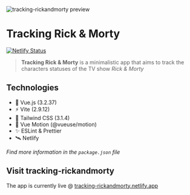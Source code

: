 ![tracking-rickandmorty preview](/src/assets/mockups/mockup-homepage.png.png "tracking-rickandmorty preview")

# Tracking Rick & Morty

[![Netlify Status](https://api.netlify.com/api/v1/badges/dda1fadf-ba09-4d87-ab27-1935b5143cc9/deploy-status)](https://app.netlify.com/sites/tracking-rickandmorty/deploys)

> **Tracking Rick & Morty** is a minimalistic app that aims to track the characters statuses of the TV show *Rick & Morty*

## Technologies

* 🔭 Vue.js (3.2.37)
* ⚡ Vite (2.9.12)
* 🌈 Tailwind CSS (3.1.4)
* 💫 Vue Motion (@vueuse/motion)
* ✨ ESLint & Prettier
* 🛰️ Netlify

*Find more information in the `package.json` file*

## Visit tracking-rickandmorty

The app is currently live @ [tracking-rickandmorty.netlify.app](https://tracking-rickandmorty.netlify.app/)